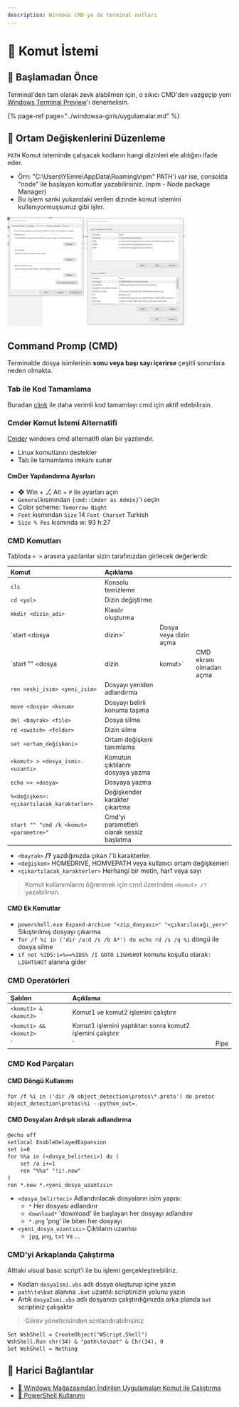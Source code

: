 ```yaml
---
description: Windows CMD ya da terminal notları
---
```


# 🖤 Komut İstemi

## 🔰 Başlamadan Önce

Terminal'den tam olarak zevk alabilmen için, o sıkıcı CMD'den vazgeçip yeni [Windows Terminal Preview](https://www.microsoft.com/tr-tr/p/windows-terminal-preview/9n0dx20hk701?activetab=pivot:overviewtab)'ı denemelisin.

{% page-ref page="../windowsa-giris/uygulamalar.md" %}

## 🌆 Ortam Değişkenlerini Düzenleme

`PATH` Komut isteminde çalışacak kodların hangi dizinleri ele aldığını ifade eder.

* Örn: "C:\Users\YEmre\AppData\Roaming\npm" PATH'i var ise, consolda "node" ile başlayan komutlar yazabilirsiniz. \(npm - Node package Manager\)
* Bu işlem sanki yukarıdaki verilen dizinde komut istemini kullanıyormuşsunuz gibi işler.

![](../.gitbook/assets/image%20%284%29.png)

## Command Promp \(CMD\)

Terminalde dosya isimlerinin **sonu veya başı sayı içerirse** çeşitli sorunlara neden olmakta.

### Tab ile Kod Tamamlama

Buradan [clink](http://mridgers.github.io/clink/) ile daha verimli kod tamamlayı cmd için aktif edebilirsin.

### Cmder Komut İstemi Alternatifi

[Cmder](https://cmder.net/) windows cmd alternatifi olan bir yazılımdır.

* Linux komutlarını destekler
* Tab ile tamamlama imkanı sunar

#### CmDer Yapılandırma Ayarları

* ❖ Win + ⎇ Alt + `P` ile ayarları açın
* `General`kısmından `{cmd::Cmder as Admin}`'i seçin
* Color scheme: `Tomorrow Night`
* `Font` kısmından `Size` 14 `Font Charset` Turkish
* `Size % Pos` kısmında w: 93 h:27

### CMD Komutları

Tabloda `< >` arasına yazılanlar sizin tarafınızdan girilecek değerlerdir.

| Komut | Açıklama |  |  |
| :--- | :--- | :--- | :--- |
| `cls` | Konsolu temizleme |  |  |
| `cd <yol>` | Dizin değiştirme |  |  |
| `mkdir <dizin_adı>` | Klasör oluşturma |  |  |
| \`start &lt;dosya | dizin&gt;\` | Dosya veya dizin açma |  |
| \`start "" &lt;dosya | dizin | komut&gt;\` | CMD ekranı olmadan açma |
| `ren <eski_isim> <yeni_isim>` | Dosyayı yeniden adlandırma |  |  |
| `move <dosya> <konum>` | Dosyayı belirli konuma taşıma |  |  |
| `del <bayrak> <file>` | Dosya silme |  |  |
| `rd <switch> <folder>` | Dizin silme |  |  |
| `set <ortam_değişkeni>` | Ortam değişkeni tanımlama |  |  |
| `<komut> > <dosya_ismi>.<uzantı>` | Komutun çıktılarını dosyaya yazma |  |  |
| `echo >> <dosya>` | Dosyaya yazma |  |  |
| `%<değişken>:<çıkartılacak_karakterler>` | Değişkender karakter çıkartma |  |  |
| `start "" "cmd /k <komut> <parametre>"` | Cmd'yi parametleri olarak sessiz başlatma |  |  |

* `<bayrak>` **/?** yazdığınızda çıkan /'li karakterler.
* `<değişken>` HOMEDRIVE, HOMVEPATH veya kullanıcı ortam değişkenleri
* `<çıkartılacak_karakterler>` Herhangi bir metin, harf veya sayı

> Komut kullanımlarını öğrenmek için cmd üzerinden `<komut> /?` yazabilirsin.

#### CMD Ek Komutlar

* `powershell.exe Expand-Archive "<zip_dosyası>" "<çıkarılacağı_yer>"` Sıkıştırılmış dosyayı çıkarma
* `for /f %i in ('dir /a:d /s /b A*') do echo rd /s /q %i` döngü ile dosya silme
* `if not %IDS:1=%==%IDS% /I GOTO LIGHSHOT` komutu koşullu olarak`: LIGHTSHOT` alanına gider

### CMD Operatörleri

| Şablon | Açıklama |  |
| :--- | :--- | :--- |
| `<komut1> & <komut2>` | Komut1 ve komut2 işlemini çalıştırır |  |
| `<komut1> && <komut2>` | Komut1 işlemini yaptıktan sonra komut2 işlemini çalıştırır |  |
| \` | \` | Pipe |

### CMD Kod Parçaları

#### CMD Döngü Kullanımı

```text
for /f %i in ('dir /b object_detection\protos\*.proto') do protoc object_detection\protos\%i --python_out=.
```

#### CMD Dosyaları Ardışık olarak adlandırma

```text
@echo off
setlocal EnableDelayedExpansion
set i=0
for %%a in (<dosya_belirteci>) do (
    set /a i+=1
    ren "%%a" "!i!.new"
)
ren *.new *.<yeni_dosya_uzantısı>
```

* `<dosya_belirteci>` Adlandırılacak dosyaların isim yapısı:
  * `*` Her dosyası adlandırır
  * `download*` 'download' ile başlayan her dosyayı adlandırır
  * `*.png` 'png' ile biten her dosyayı
* `<yeni_dosya_uzantısı>` Çıktıların uzantısı
  * `jpg`, `png`, `txt` vs ...

### CMD'yi Arkaplanda Çalıştırma

Alttaki visual basic script'i ile bu işlemi gerçekleştirebiliriz.

* Kodları `dosyaIsmi.vbs` adlı dosya oluşturup içine yazın
* `path\to\bat` alanına `.bat` uzantılı scriptinizin yolunu yazın
* Artık `dosyaIsmi.vbs` adlı dosyanızı çalıştırdığınızda arka planda `bat` scriptiniz çalışaktır

> Görev yöneticisinden sonlandırabilrisiniz

```text
Set WshShell = CreateObject("WScript.Shell")
WshShell.Run chr(34) & "path\to\bat" & Chr(34), 0
Set WshShell = Nothing
```

## 🔗 Harici Bağlantılar

* [👜 Windows Mağazasından İndirilen Uygulamaları Komut ile Çalıştırma](https://github.com/yedhrab/YWindows10/tree/0c092d489e79c475b0a1f5ae555a12a98465b295/2%20-%20Temel%20Windows%2010/Windows%2010%20Diğer%20Notlar/Windows%20Mağazasından%20İndirilen%20Uygulamaları%20Komut%20ile%20Çalıştırma.md)
* [💙 PowerShell Kullanımı](https://github.com/yedhrab/YWindows10/tree/0c092d489e79c475b0a1f5ae555a12a98465b295/2%20-%20Temel%20Windows%2010/Windows10%20Kaynakları/Windows%20PowerShell%20Tutorial%20for%20Beginners.pdf)

